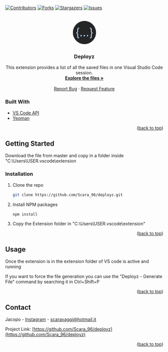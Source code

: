 <!-- Improved compatibility of back to top link: See: https://github.com/othneildrew/Best-README-Template/pull/73 -->
<a name="readme-top"></a>
<!--
*** Thanks for checking out the Best-README-Template. If you have a suggestion
*** that would make this better, please fork the repo and create a pull request
*** or simply open an issue with the tag "enhancement".
*** Don't forget to give the project a star!
*** Thanks again! Now go create something AMAZING! :D
-->



<!-- PROJECT SHIELDS -->
<!--
*** I'm using markdown "reference style" links for readability.
*** Reference links are enclosed in brackets [ ] instead of parentheses ( ).
*** See the bottom of this document for the declaration of the reference variables
*** for contributors-url, forks-url, etc. This is an optional, concise syntax you may use.
*** https://www.markdownguide.org/basic-syntax/#reference-style-links
-->
[![Contributors][contributors-shield]][contributors-url]
[![Forks][forks-shield]][forks-url]
[![Stargazers][stars-shield]][stars-url]
[![Issues][issues-shield]][issues-url]


<!-- PROJECT LOGO -->
<br />
<div align="center">
  <a href="https://github.com/Scara_96/deployz">
    <img src="icon/icon.png" alt="Logo" width="80" height="80">
  </a>

<h3 align="center">Deployz</h3>

  <p align="center">
    This extension provides a list of all the saved files in one Visual Studio Code session.
    <br />
    <a href="https://github.com/Scara_96/deployz"><strong>Explore the files »</strong></a>
    <br />
    <br />
    <a href="https://github.com/Scara_96/deployz/issues">Report Bug</a>
    ·
    <a href="https://github.com/Scara_96/deployz/issues">Request Feature</a>
  </p>
</div>

### Built With

* [VS Code API](https://code.visualstudio.com/api/references/vscode-api)
* [Yeoman](https://yeoman.io/)

<p align="right">(<a href="#readme-top">back to top</a>)</p>


<!-- GETTING STARTED -->
## Getting Started

Download the file from master and copy in a folder inside "C:\Users\USER\.vscode\extension

### Installation

1. Clone the repo
   ```sh
   git clone https://github.com/Scara_96/deployz.git
   ```
2. Install NPM packages
   ```sh
   npm install
   ```
3. Copy the Extension folder in "C:\Users\USER\.vscode\extension"

<p align="right">(<a href="#readme-top">back to top</a>)</p>



<!-- USAGE EXAMPLES -->
## Usage

Once the extension is in the extension folder of VS code is active and running

If you want to force the file generation you can use the "Deployz - Generate File" command by searching it in Ctrl+Shift+P


<p align="right">(<a href="#readme-top">back to top</a>)</p>


<!-- CONTACT -->
## Contact

Jacopo - [Instagram](https://www.instagram.com/scara_96/) - scaravaggi@hotmail.it

Project Link: [https://github.com/Scara_96/deployz](https://github.com/Scara_96/deployz)

<p align="right">(<a href="#readme-top">back to top</a>)</p>



<!-- MARKDOWN LINKS & IMAGES -->
<!-- https://www.markdownguide.org/basic-syntax/#reference-style-links -->
[contributors-shield]: https://img.shields.io/github/contributors/Scara_96/deployz.svg?style=for-the-badge
[contributors-url]: https://github.com/Scara_96/deployz/graphs/contributors
[forks-shield]: https://img.shields.io/github/forks/Scara_96/deployz.svg?style=for-the-badge
[forks-url]: https://github.com/Scara_96/deployz/network/members
[stars-shield]: https://img.shields.io/github/stars/Scara_96/deployz.svg?style=for-the-badge
[stars-url]: https://github.com/Scara_96/deployz/stargazers
[issues-shield]: https://img.shields.io/github/issues/Scara_96/deployz.svg?style=for-the-badge
[issues-url]: https://github.com/Scara_96/deployz/issues
[linkedin-shield]: https://img.shields.io/badge/-LinkedIn-black.svg?style=for-the-badge&logo=linkedin&colorB=555
[linkedin-url]: https://www.linkedin.com/in/jacopo-scaravaggi-62aaa5112/